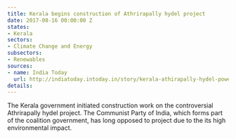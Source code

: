 ```yaml
---
title: Kerala begins construction of Athrirapally hydel project
date: 2017-08-16 00:00:00 Z
states:
- Kerala
sectors:
- Climate Change and Energy
subsectors:
- Renewables
sources:
- name: India Today
  url: http://indiatoday.intoday.in/story/kerala-athirapally-hydel-power-project-mm-mani/1/1023502.html
details: 
---
```


The Kerala government initiated construction work on the controversial Athrirapally hydel project. The Communist Party of India, which forms part of the coalition government, has long opposed to project due to the its high environmental impact. 
